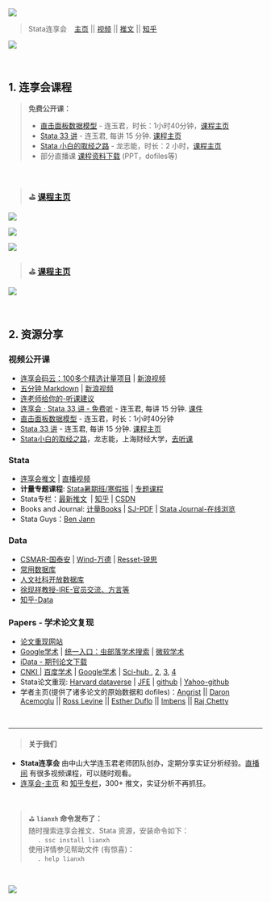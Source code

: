 

&emsp;
 
![](https://fig-lianxh.oss-cn-shenzhen.aliyuncs.com/Lianxh_装饰黄线.png)

> Stata连享会 &ensp; [主页](https://www.lianxh.cn/news/46917f1076104.html)  || [视频](http://lianxh.duanshu.com) || [推文](https://www.lianxh.cn/news/d4d5cd7220bc7.html) || [知乎](https://www.zhihu.com/people/arlionn/) 

![](https://fig-lianxh.oss-cn-shenzhen.aliyuncs.com/连享会-草料主页-一码平川600.png)

&emsp;

## 1. 连享会课程

> **免费公开课：**
> - [直击面板数据模型](https://lianxh.duanshu.com/#/brief/course/7d1d3266e07d424dbeb3926170835b38) - 连玉君，时长：1小时40分钟，[课程主页](https://gitee.com/arlionn/PanelData)
> - [Stata 33 讲](https://lianxh.duanshu.com/#/brief/course/b22b17ee02c24015ae759478697df2a0) - 连玉君, 每讲 15 分钟. [课程主页](https://gitee.com/lianxh/Stata33)   
> - [Stata 小白的取经之路](https://lianxh.duanshu.com/#/brief/course/137d1b7c7c0045e682d3cf0cb2711530) - 龙志能，时长：2 小时，[课程主页](https://gitee.com/arlionn/StataBin) 
> - 部分直播课 [课程资料下载](https://gitee.com/arlionn/Live) (PPT，dofiles等)  

&emsp;

> ### &#x26F3; [课程主页](https://www.lianxh.cn/news/46917f1076104.html)

![](https://fig-lianxh.oss-cn-shenzhen.aliyuncs.com/lianxhbottom01.png)

![](https://fig-lianxh.oss-cn-shenzhen.aliyuncs.com/lianxhbottom02.png)

![](https://fig-lianxh.oss-cn-shenzhen.aliyuncs.com/lianxhbottom03.png)

> ### &#x26F3; [课程主页](https://www.lianxh.cn/news/46917f1076104.html)

![](https://fig-lianxh.oss-cn-shenzhen.aliyuncs.com/Lianxh_装饰黄线.png)

&emsp;

## 2. 资源分享

### 视频公开课

- [连享会码云：100多个精选计量项目](https://www.lianxh.cn/news/944a69d75cec9.html) |  [新浪视频](https://weibo.com/tv/show/1034:4479228373303338)
- [五分钟 Markdown]() | [新浪视频](https://weibo.com/tv/show/1034:4484204327796746)
- [连老师给你的-听课建议](https://www.lianxh.cn/news/69706e871c9ad.html)
- [连享会 · Stata 33 讲 - 免费听](http://lianxh-pc.duanshu.com/course/detail/b22b17ee02c24015ae759478697df2a0) - 连玉君, 每讲 15 分钟. [课件](https://gitee.com/arlionn/stata101)
- [直击面板数据模型](http://lianxh-pc.duanshu.com/course/detail/7d1d3266e07d424dbeb3926170835b38) - 连玉君，时长：1小时40分钟
- [Stata 33 讲](http://lianxh-pc.duanshu.com/course/detail/b22b17ee02c24015ae759478697df2a0) - 连玉君, 每讲 15 分钟. [课程主页](https://gitee.com/arlionn/stata101)
- [Stata小白的取经之路](https://gitee.com/arlionn/StataBin)，龙志能，上海财经大学，[去听课](https://lianxh.duanshu.com/#/brief/course/137d1b7c7c0045e682d3cf0cb2711530) 

### Stata

- [连享会推文](https://www.lianxh.cn) | [直播视频](http://lianxh.duanshu.com)
- **计量专题课程**: [Stata暑期班/寒假班](https://gitee.com/lianxh/text) | [专题课程](https://gitee.com/arlionn/Course)
- Stata专栏：[最新推文](https://www.lianxh.cn) | [知乎](https://www.zhihu.com/people/arlionn/) | [CSDN](https://blog.csdn.net/arlionn)
- Books and Journal: [计量Books](https://quqi.gblhgk.com/s/880197/hmpmu2ylAcvHnXwY) | [SJ-PDF](https://quqi.gblhgk.com/s/880197/eipgoUi6Gd1FDZRu) | [Stata Journal-在线浏览](https://www.lianxh.cn/news/12ffe67d8d8fb.html)
- Stata Guys：[Ben Jann](http://www.soz.unibe.ch/about_us/personen/prof_dr_jann_ben/index_eng.html) 

### Data
- [CSMAR-国泰安](http://www.gtarsc.com/#/datacenter/singletable) | [Wind-万德](https://www.wind.com.cn/Default.html) | [Resset-锐思](http://www.resset.cn/databases)
- [常用数据库](https://www.lianxh.cn/news/0b65fd5165c2c.html) 
- [人文社科开放数据库](https://www.lianxh.cn/news/6f06c914acde8.html) 
- [徐现祥教授-IRE-官员交流、方言等](https://www.lianxh.cn/news/8c9f81a5f19ee.html)
- [知乎-Data](https://www.zhihu.com/question/20179699/answer/681756635)

### Papers - 学术论文复现
- [论文重现网站](https://www.lianxh.cn/news/e87e5976686d5.html)
- [Google学术](https://ac.scmor.com/) | [统一入口：虫部落学术搜索](http://scholar.chongbuluo.com/) | [微软学术](https://academic.microsoft.com/home)
- [iData - 期刊论文下载](https://www.cn-ki.net/)
- [ CNKI ](http://scholar.cnki.net/) | [百度学术](http://xueshu.baidu.com/) | [Google学术](https://scholar.glgoo.org/) | [Sci-hub ](http://www.sci-hub.cc/), [2](http://sci-hub.ac/), [3](http://sci-hub.bz/), [4](http://sci-hub.ac/)
- Stata论文重现:  [Harvard dataverse][harvd] | [JFE][jfe]  | [github][git1] | [Yahoo-github][yahoogit]
- 学者主页(提供了诸多论文的原始数据和 dofiles)：[Angrist][Ang1] || [Daron Acemoglu][acem]  || [Ross Levine][ross] || [Esther Duflo][Duflo] || [Imbens](https://scholar.harvard.edu/imbens/software)  ||  [Raj Chetty](http://www.rajchetty.com/)

[harvd]:https://dataverse.harvard.edu/dataverse
[jfe]:http://jfe.rochester.edu/data.htm
[Ang1]:http://economics.mit.edu/faculty/angrist/data1/data
[acem]:http://economics.mit.edu/faculty/acemoglu/data
[ross]:http://faculty.haas.berkeley.edu/ross_levine/papers.htm
[duflo]:http://economics.mit.edu/faculty/eduflo/papers
[git1]:https://github.com/search?utf8=%E2%9C%93&q=stata&type=

[yahoogit]:https://search.yahoo.com/search;_ylt=AwrBT8di2LBZqyEAuG9XNyoA;_ylc=X1MDMjc2NjY3OQRfcgMyBGZyA3lmcC10LTQ3MwRncHJpZAMEbl9yc2x0AzAEbl9zdWdnAzAEb3JpZ2luA3NlYXJjaC55YWhvby5jb20EcG9zAzAEcHFzdHIDBHBxc3RybAMwBHFzdHJsAzE0BHF1ZXJ5A3N0YXRhJTIwZ2l0aHViBHRfc3RtcAMxNTA0NzYxODcz?p=stata+github&fr2=sb-top&fr=yfp-t-473&fp=1

&emsp;

---
>#### 关于我们

- **Stata连享会** 由中山大学连玉君老师团队创办，定期分享实证分析经验。[直播间](http://lianxh.duanshu.com) 有很多视频课程，可以随时观看。
- [连享会-主页](https://www.lianxh.cn) 和 [知乎专栏](https://www.zhihu.com/people/arlionn/)，300+ 推文，实证分析不再抓狂。

&emsp; 

> &#x26F3;  **`lianxh` 命令发布了：**    
> 随时搜索连享会推文、Stata 资源，安装命令如下：  
> &emsp; `. ssc install lianxh`  
> 使用详情参见帮助文件 (有惊喜)：   
> &emsp; `. help lianxh`


&emsp;

![](https://fig-lianxh.oss-cn-shenzhen.aliyuncs.com/横条-远山03-窄版.jpg)

&emsp;


